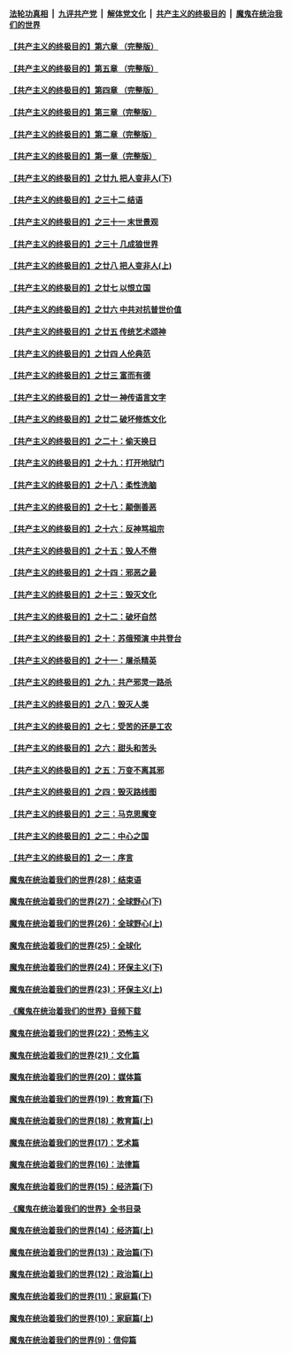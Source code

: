 ####  [法轮功真相](../../../../basic/blob/master/README.md?t=09071013) &nbsp;|&nbsp; [九评共产党](../../../../9ping.md/blob/master/README.md?t=09071013) &nbsp;|&nbsp; [解体党文化](../../../../jtdwh.md/blob/master/README.md?t=09071013)  &nbsp;|&nbsp; [共产主义的终极目的](../../../../gczydzjmd.md/blob/master/README.md?t=09071013) &nbsp;|&nbsp; [魔鬼在统治我们的世界](../../../../mgztzwmdsj.md/blob/master/README.md?t=09071013) 

#### [【共产主义的终极目的】第六章 （完整版）](../pages/nsc422/n11428913.md?t=09071013) 

#### [【共产主义的终极目的】第五章 （完整版）](../pages/nsc422/n11428912.md?t=09071013) 

#### [【共产主义的终极目的】第四章 （完整版）](../pages/nsc422/n11428907.md?t=09071013) 

#### [【共产主义的终极目的】第三章（完整版）](../pages/nsc422/n11428848.md?t=09071013) 

#### [【共产主义的终极目的】第二章（完整版）](../pages/nsc422/n11428831.md?t=09071013) 

#### [【共产主义的终极目的】第一章（完整版）](../pages/nsc422/n11417651.md?t=09071013) 

#### [【共产主义的终极目的】之廿九 把人变非人(下)](../pages/nsc422/n11344140.md?t=09071013) 

#### [【共产主义的终极目的】之三十二 结语](../pages/nsc422/n11360535.md?t=09071013) 

#### [【共产主义的终极目的】之三十一 末世景观](../pages/nsc422/n11351129.md?t=09071013) 

#### [【共产主义的终极目的】之三十 几成狼世界](../pages/nsc422/n11348280.md?t=09071013) 

#### [【共产主义的终极目的】之廿八 把人变非人(上)](../pages/nsc422/n11340492.md?t=09071013) 

#### [【共产主义的终极目的】之廿七 以恨立国](../pages/nsc422/n11336944.md?t=09071013) 

#### [【共产主义的终极目的】之廿六 中共对抗普世价值](../pages/nsc422/n11324785.md?t=09071013) 

#### [【共产主义的终极目的】之廿五 传统艺术颂神](../pages/nsc422/n11296396.md?t=09071013) 

#### [【共产主义的终极目的】之廿四 人伦典范](../pages/nsc422/n11296397.md?t=09071013) 

#### [【共产主义的终极目的】之廿三 富而有德](../pages/nsc422/n11283598.md?t=09071013) 

#### [【共产主义的终极目的】之廿一 神传语言文字](../pages/nsc422/n11263265.md?t=09071013) 

#### [【共产主义的终极目的】之廿二 破坏修炼文化](../pages/nsc422/n11245728.md?t=09071013) 

#### [【共产主义的终极目的】之二十：偷天换日](../pages/nsc422/n11238846.md?t=09071013) 

#### [【共产主义的终极目的】之十九：打开地狱门](../pages/nsc422/n11206376.md?t=09071013) 

#### [【共产主义的终极目的】之十八：柔性洗脑](../pages/nsc422/n11199994.md?t=09071013) 

#### [【共产主义的终极目的】之十七：颠倒善恶](../pages/nsc422/n11179782.md?t=09071013) 

#### [【共产主义的终极目的】之十六：反神骂祖宗](../pages/nsc422/n11166798.md?t=09071013) 

#### [【共产主义的终极目的】之十五：毁人不倦](../pages/nsc422/n11166792.md?t=09071013) 

#### [【共产主义的终极目的】之十四：邪恶之最](../pages/nsc422/n11150249.md?t=09071013) 

#### [【共产主义的终极目的】之十三：毁灭文化](../pages/nsc422/n11135227.md?t=09071013) 

#### [【共产主义的终极目的】之十二：破坏自然](../pages/nsc422/n11135214.md?t=09071013) 

#### [【共产主义的终极目的】之十：苏俄预演 中共登台](../pages/nsc422/n11118424.md?t=09071013) 

#### [【共产主义的终极目的】之十一：屠杀精英](../pages/nsc422/n11118442.md?t=09071013) 

#### [【共产主义的终极目的】之九：共产邪灵一路杀](../pages/nsc422/n11114139.md?t=09071013) 

#### [【共产主义的终极目的】之八：毁灭人类](../pages/nsc422/n11108503.md?t=09071013) 

#### [【共产主义的终极目的】之七：受苦的还是工农](../pages/nsc422/n11101809.md?t=09071013) 

#### [【共产主义的终极目的】之六：甜头和苦头](../pages/nsc422/n11096971.md?t=09071013) 

#### [【共产主义的终极目的】之五：万变不离其邪](../pages/nsc422/n11091285.md?t=09071013) 

#### [【共产主义的终极目的】之四：毁灭路线图](../pages/nsc422/n11086284.md?t=09071013) 

#### [【共产主义的终极目的】之三：马克思魔变](../pages/nsc422/n11061941.md?t=09071013) 

#### [【共产主义的终极目的】之二：中心之国](../pages/nsc422/n11047728.md?t=09071013) 

#### [【共产主义的终极目的】之一：序言](../pages/nsc422/n11086077.md?t=09071013) 

#### [魔鬼在统治着我们的世界(28)：结束语](../pages/nsc422/n10936246.md?t=09071013) 

#### [魔鬼在统治着我们的世界(27)：全球野心(下)](../pages/nsc422/n10928319.md?t=09071013) 

#### [魔鬼在统治着我们的世界(26)：全球野心(上)](../pages/nsc422/n10900318.md?t=09071013) 

#### [魔鬼在统治着我们的世界(25)：全球化](../pages/nsc422/n10788205.md?t=09071013) 

#### [魔鬼在统治着我们的世界(24)：环保主义(下)](../pages/nsc422/n10695307.md?t=09071013) 

#### [魔鬼在统治着我们的世界(23)：环保主义(上)](../pages/nsc422/n10688613.md?t=09071013) 

#### [《魔鬼在统治着我们的世界》音频下载](../pages/nsc422/n10635553.md?t=09071013) 

#### [魔鬼在统治着我们的世界(22)：恐怖主义](../pages/nsc422/n10614727.md?t=09071013) 

#### [魔鬼在统治着我们的世界(21)：文化篇](../pages/nsc422/n10597706.md?t=09071013) 

#### [魔鬼在统治着我们的世界(20)：媒体篇](../pages/nsc422/n10586579.md?t=09071013) 

#### [魔鬼在统治着我们的世界(19)：教育篇(下)](../pages/nsc422/n10564808.md?t=09071013) 

#### [魔鬼在统治着我们的世界(18)：教育篇(上)](../pages/nsc422/n10526970.md?t=09071013) 

#### [魔鬼在统治着我们的世界(17)：艺术篇](../pages/nsc422/n10499093.md?t=09071013) 

#### [魔鬼在统治着我们的世界(16)：法律篇](../pages/nsc422/n10485969.md?t=09071013) 

#### [魔鬼在统治着我们的世界(15)：经济篇(下)](../pages/nsc422/n10469975.md?t=09071013) 

#### [《魔鬼在统治着我们的世界》全书目录](../pages/nsc422/n10464261.md?t=09071013) 

#### [魔鬼在统治着我们的世界(14)：经济篇(上)](../pages/nsc422/n10457370.md?t=09071013) 

#### [魔鬼在统治着我们的世界(13)：政治篇(下)](../pages/nsc422/n10448270.md?t=09071013) 

#### [魔鬼在统治着我们的世界(12)：政治篇(上)](../pages/nsc422/n10444576.md?t=09071013) 

#### [魔鬼在统治着我们的世界(11)：家庭篇(下)](../pages/nsc422/n10440961.md?t=09071013) 

#### [魔鬼在统治着我们的世界(10)：家庭篇(上)](../pages/nsc422/n10435448.md?t=09071013) 

#### [魔鬼在统治着我们的世界(9)：信仰篇](../pages/nsc422/n10432159.md?t=09071013) 

